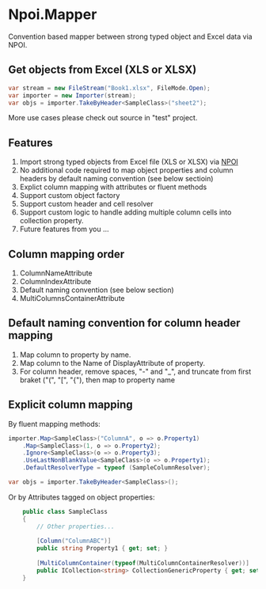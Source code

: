 # Npoi.Mapper
Convention based mapper between strong typed object and Excel data via NPOI.

## Get objects from Excel (XLS or XLSX)

```C#
var stream = new FileStream("Book1.xlsx", FileMode.Open);
var importer = new Importer(stream);
var objs = importer.TakeByHeader<SampleClass>("sheet2");
```
More use cases please check out source in "test" project.

## Features

1. Import strong typed objects from Excel file (XLS or XLSX) via [NPOI](https://github.com/tonyqus/npoi)
2. No additional code required to map object properties and column headers by default naming convention (see below sectioin)
3. Explict column mapping with attributes or fluent methods
4. Support custom object factory
5. Support custom header and cell resolver
6. Support custom logic to handle adding multiple column cells into collection property.
7. Future features from you ...

## Column mapping order

1. ColumnNameAttribute
2. ColumnIndexAttribute
3. Default naming convention (see below section)
4. MultiColumnsContainerAttribute

## Default naming convention for column header mapping

1. Map column to property by name.
2. Map column to the Name of DisplayAttribute of property.
3. For column header, remove spaces, "-" and "_", and truncate from first braket ("(", "[", "{"), then map to property name

## Explicit column mapping

By fluent mapping methods:

```C#
importer.Map<SampleClass>("ColumnA", o => o.Property1)
    .Map<SampleClass>(1, o => o.Property2);
    .Ignore<SampleClass>(o => o.Property3);
    .UseLastNonBlankValue<SampleClass>(o => o.Property1);
    .DefaultResolverType = typeof (SampleColumnResolver);

var objs = importer.TakeByHeader<SampleClass>();
```

Or by Attributes tagged on object properties:

```C#
    public class SampleClass
    {
        // Other properties...
        
        [Column("ColumnABC")]
        public string Property1 { get; set; }
        
        [MultiColumnContainer(typeof(MultiColumnContainerResolver))]
        public ICollection<string> CollectionGenericProperty { get; set; }
    }
```

